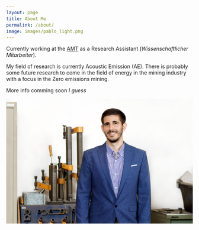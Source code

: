 ```yaml
---
layout: page
title: About Me
permalink: /about/
image: images/pablo_light.png
---
```


Currently working at the [AMT](amt.rwth-aachen.de/) as a Research Assistant (_Wissenschaftlicher Mitarbeiter_). 

My field of research is currently Acoustic Emission (AE). There is probably some future research to come in the field of energy in the mining industry with a focus in the Zero emissions mining.

More info comming soon _I guess_

![Pablo](images/pablo_light.png)